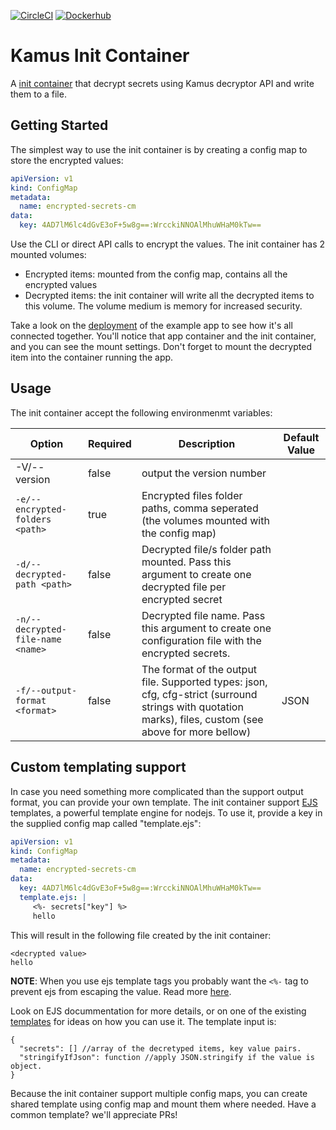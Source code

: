 [![CircleCI](https://circleci.com/gh/Soluto/kamus.svg?style=svg)](https://circleci.com/gh/Soluto/kamus) [![Dockerhub](https://images.microbadger.com/badges/image/soluto/kamus-init-container.svg)](https://microbadger.com/images/soluto/kamus-init-container "Get your own image badge on microbadger.com")
# Kamus Init Container
A [init container](https://kubernetes.io/docs/concepts/workloads/pods/init-containers/) that decrypt secrets using Kamus decryptor API and write them to a file.

## Getting Started
The simplest way to use the init container is by creating a config map to store the encrypted values:
```yaml
apiVersion: v1
kind: ConfigMap
metadata:
  name: encrypted-secrets-cm
data:
  key: 4AD7lM6lc4dGvE3oF+5w8g==:WrcckiNNOAlMhuWHaM0kTw==
```
Use the CLI or direct API calls to encrypt the values.
The init container has 2 mounted volumes:
* Encrypted items: mounted from the config map, contains all the encrypted values
* Decrypted items: the init container will write all the decrypted items to this volume. The volume medium is memory for increased security.

Take a look on the [deployment](../example/deployment-kamus/deployment.yaml) of the example app to see how it's all connected together. You'll notice that app container and the init container, and you can see the mount settings. Don't forget to mount the decrypted item into the container running the app.

## Usage
The init container accept the following environmenmt variables:

| Option                | Required       |  Description                                     | Default Value |
| -------------------   | ------------   |  ----------------------------------------------- | ------------- |
| -V/--version          |   false        |   output the version number                |               |
| `-e/--encrypted-folders <path>`          |   true        |   Encrypted files folder paths, comma seperated (the volumes mounted with the config map)               |               |
| `-d/--decrypted-path <path>`          |   false        |   Decrypted file/s folder path mounted. Pass this argument to create one decrypted file per encrypted secret              |               |
| `-n/--decrypted-file-name <name>`          |   false        |   Decrypted file name. Pass this argument to create one configuration file with the encrypted secrets.             |               |
| `-f/--output-format <format>`          |   false        |  The format of the output file. Supported types: json, cfg, cfg-strict (surround strings with quotation marks), files, custom (see above for more bellow)           |         JSON      |

## Custom templating support
In case you need something more complicated than the support output format, you can provide your own template.
The init container support [EJS](http://ejs.co/) templates, a powerful template engine for nodejs.
To use it, provide a key in the supplied config map called "template.ejs":
```yaml
apiVersion: v1
kind: ConfigMap
metadata:
  name: encrypted-secrets-cm
data:
  key: 4AD7lM6lc4dGvE3oF+5w8g==:WrcckiNNOAlMhuWHaM0kTw==
  template.ejs: |
     <%- secrets["key"] %>
     hello
```

This will result in the following file created by the init container:
```
<decrypted value>
hello
```
__NOTE__: When you use ejs template tags you probably want the `<%-` tag to prevent ejs from escaping the value. Read more [here](https://github.com/mde/ejs#tags).

Look on EJS docummentation for more details, or on one of the existing [templates](https://github.com/Soluto/kamus/tree/master/init-container/templates) for ideas on how you can use it. The template input is:
```
{
  "secrets": [] //array of the decretyped items, key value pairs.
  "stringifyIfJson": function //apply JSON.stringify if the value is object.
}
```

Because the init container support multiple config maps, you can create shared template using config map and mount them where needed. Have a common template? we'll appreciate PRs! 
